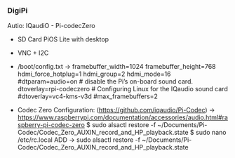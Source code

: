 ### DigiPi

Autio: IQaudiO - Pi-codecZero

- SD Card PiOS Lite with desktop
- VNC + I2C
- /boot/config.txt ->
    framebuffer_width=1024
    framebuffer_height=768
    hdmi_force_hotplug=1
    hdmi_group=2
    hdmi_mode=16
    #dtparam=audio=on          # disable the Pi’s on-board sound card.
    dtoverlay=rpi-codeczero    # Configuring Linux for the IQaudio sound card
    #dtoverlay=vc4-kms-v3d
    #max_framebuffers=2

- Codec Zero Configuration:
    (https://github.com/iqaudio/Pi-Codec)
    -> https://www.raspberrypi.com/documentation/accessories/audio.html#raspberry-pi-codec-zero
    $ sudo alsactl restore -f ~/Documents/Pi-Codec/Codec_Zero_AUXIN_record_and_HP_playback.state
    $ sudo nano /etc/rc.local
    ADD -> sudo alsactl restore -f ~/Documents/Pi-Codec/Codec_Zero_AUXIN_record_and_HP_playback.state

